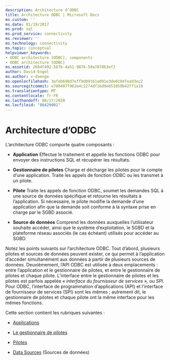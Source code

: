 ```yaml
---
description: Architecture d’ODBC
title: Architecture ODBC | Microsoft Docs
ms.custom: ''
ms.date: 01/19/2017
ms.prod: sql
ms.prod_service: connectivity
ms.reviewer: ''
ms.technology: connectivity
ms.topic: conceptual
helpviewer_keywords:
- ODBC architecture [ODBC], components
- ODBC architecture [ODBC]
ms.assetid: 2604f492-587b-4a51-9876-59a7870b3ef2
author: David-Engel
ms.author: v-daenge
ms.openlocfilehash: 3afeb698d7eff9d09161a091e3de0194fea93ec2
ms.sourcegitcommit: e700497f962e4c2274df16d9e651059b42ff1a10
ms.translationtype: MT
ms.contentlocale: fr-FR
ms.lasthandoff: 08/17/2020
ms.locfileid: "88429001"
---
```

# <a name="odbc-architecture"></a>Architecture d’ODBC
L’architecture ODBC comporte quatre composants :  
  
-   **Application** Effectue le traitement et appelle les fonctions ODBC pour envoyer des instructions SQL et récupérer les résultats.  
  
-   **Gestionnaire de pilotes** Charge et décharge les pilotes pour le compte d’une application. Traite les appels de fonction ODBC ou les transmet à un pilote.  
  
-   **Pilote** Traite les appels de fonction ODBC, soumet les demandes SQL à une source de données spécifique et retourne les résultats à l’application. Si nécessaire, le pilote modifie la demande d’une application afin que la demande soit conforme à la syntaxe prise en charge par le SGBD associé.  
  
-   **Source de données** Comprend les données auxquelles l’utilisateur souhaite accéder, ainsi que le système d’exploitation, le SGBD et la plateforme réseau associés (le cas échéant) utilisés pour accéder au SGBD.  
  
 Notez les points suivants sur l’architecture ODBC. Tout d’abord, plusieurs pilotes et sources de données peuvent exister, ce qui permet à l’application d’accéder simultanément aux données à partir de plusieurs sources de données. Deuxièmement, l’API ODBC est utilisée à deux emplacements : entre l’application et le gestionnaire de pilotes, et entre le gestionnaire de pilotes et chaque pilote. L’interface entre le gestionnaire de pilotes et les pilotes est parfois appelée « *interface du fournisseur de services »,* ou *SPI*. Pour ODBC, l’interface de programmation d’applications (API) et l’interface de fournisseur de services (SPI) sont les mêmes ; autrement dit, le gestionnaire de pilotes et chaque pilote ont la même interface pour les mêmes fonctions.  
  
 Cette section contient les rubriques suivantes :  
  
-   [Applications](../../odbc/reference/applications.md)  
  
-   [Le gestionnaire de pilotes](../../odbc/reference/the-driver-manager.md)  
  
-   [Pilotes](../../odbc/reference/drivers.md)  
  
-   [Data Sources](../../odbc/reference/data-sources.md) (Sources de données)
